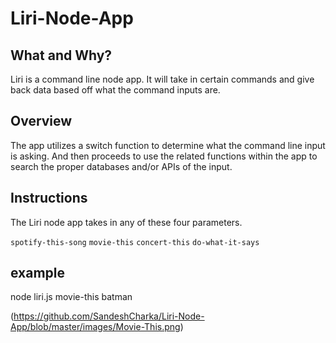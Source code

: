 # Liri-Node-App

## What and Why?

Liri is a command line node app. It will take in certain commands and give back data based off what the command inputs are.

## Overview

The app utilizes a switch function to determine what the command line input is asking. And then proceeds to use the related functions within the app to search the proper databases and/or APIs of the input.

## Instructions

The Liri node app takes in any of these four parameters.

``spotify-this-song`` ``movie-this`` ``concert-this`` ``do-what-it-says``

## example

node liri.js movie-this batman

(https://github.com/SandeshCharka/Liri-Node-App/blob/master/images/Movie-This.png)

